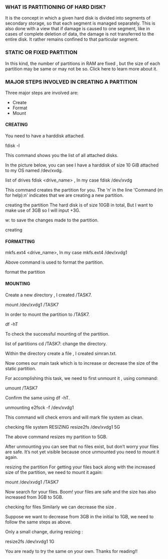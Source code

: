 ### WHAT IS PARTITIONING OF HARD DISK?
It is the concept in which a given hard disk is divided into segments of secondary storage, so that each segment is managed separately. This is also done with a view that if damage is caused to one segment, like in cases of complete deletion of data, the damage is not transferred to the entire disk. It rather remains confined to that particular segment.

### STATIC OR FIXED PARTITION
In this kind, the number of partitions in RAM are fixed , but the size of each partition may be same or may not be so. Click here to learn more about it.

### MAJOR STEPS INVOLVED IN CREATING A PARTITION
Three major steps are involved are:

- Create
- Format
- Mount
#### CREATING
You need to have a harddisk attached.

fdisk -l

This command shows you the list of all attached disks.

In the picture below, you can see I have a harddisk of size 10 GiB attached to my OS named /dev/xvdg.

list of drives
fdisk <drive_name> , In my case fdisk /dev/xvdg

This command creates the partition for you. The ‘n’ in the line 'Command (m for help):n' indicates that we are creating a new partition.

creating the partition
The hard disk is of size 10GB in total, But I want to make use of 3GB so I will input +3G.

w: to save the changes made to the partition.

creating
#### FORMATTING
mkfs.ext4 <drive_name>, In my case mkfs.ext4 /dev/xvdg1

Above command is used to format the partition.

format the partition
#### MOUNTING
Create a new directory , I created /TASK7.

mount /dev/xvdg1 /TASK7

In order to mount the partition to /TASK7.


df -hT

To check the successful mounting of the partition.

list of partitions
cd /TASK7: change the directory.

Within the directory create a file , I created simran.txt.

Now comes our main task which is to increase or decrease the size of the static partition.

For accomplishing this task, we need to first unmount it , using command:

umount /TASK7

Confirm the same using df -hT.

unmounting
e2fsck -f /dev/xvdg1

This command will check errors and will mark file system as clean.

checking file system
RESIZING
resize2fs /dev/xvdg1 5G

The above command resizes my partition to 5GB.

After unmounting you can see that no files exist, but don’t worry your files are safe. It’s not yet visible because once unmounted you need to mount it again.

resizing the partition
For getting your files back along with the increased size of the partition, we need to mount it again:

mount /dev/xvdg1 /TASK7

Now search for your files. Boom! your files are safe and the size has also increased from 3GB to 5GB.

checking for files
Similarly we can decrease the size .

Suppose we want to decrease from 3GB in the initial to 1GB, we need to follow the same steps as above.

Only a small change, during resizing :

resize2fs /dev/xvdg1 1G

You are ready to try the same on your own. Thanks for reading!!
